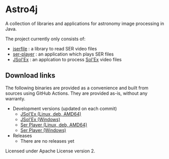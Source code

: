 # Astro4j

A collection of libraries and applications for astronomy image processing in Java.

The project currently only consists of:

- [jserfile](jserfile/) : a library to read SER video files
- [ser-player](ser-player/) : an application which plays SER files
- [JSol'Ex](jsolex) : an applcation to process [Sol'Ex](http://www.astrosurf.com/solex/) video files

## Download links

The following binaries are provided as a convenience and built from sources using GitHub Actions.
They are provided as-is, without any warranty.

- Development versions (updated on each commit)
  - [JSol'Ex (Linux, deb, AMD64)](https://jsolex.s3.eu-west-3.amazonaws.com/jsolex-ubuntu-latest/jsolex_1.0.0-SNAPSHOT-1_amd64.deb)
  - [JSol'Ex (Windows)](https://jsolex.s3.eu-west-3.amazonaws.com/jsolex-windows-latest/jsolex-1.00.msi)
  - [Ser Player (Linux, deb, AMD64)](https://jsolex.s3.eu-west-3.amazonaws.com/ser-player-ubuntu-latest/ser-player_1.0.0-SNAPSHOT-1_amd64.deb)
  - [Ser Player (Windows)](https://jsolex.s3.eu-west-3.amazonaws.com/ser-player-windows-latest/ser-player-1.00.msi)
- Releases
  - There are no releases yet

Licensed under Apache License version 2.
